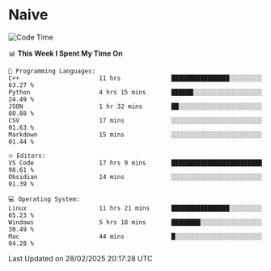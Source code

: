 # Naive
<!-- ## 日拱一卒，功不唐捐 -->
<!-- [![GitHub Streak](https://streak-stats.demolab.com/?user=XiaoXKKK)](https://git.io/streak-stats) -->
<!--START_SECTION:waka-->
![Code Time](http://img.shields.io/badge/Code%20Time-302%20hrs%2051%20mins-blue)

📊 **This Week I Spent My Time On** 

```text
💬 Programming Languages: 
C++                      11 hrs              ████████████████░░░░░░░░░   63.27 % 
Python                   4 hrs 15 mins       ██████░░░░░░░░░░░░░░░░░░░   24.49 % 
JSON                     1 hr 32 mins        ██░░░░░░░░░░░░░░░░░░░░░░░   08.88 % 
CSV                      17 mins             ░░░░░░░░░░░░░░░░░░░░░░░░░   01.63 % 
Markdown                 15 mins             ░░░░░░░░░░░░░░░░░░░░░░░░░   01.44 % 

🔥 Editors: 
VS Code                  17 hrs 9 mins       █████████████████████████   98.61 % 
Obsidian                 14 mins             ░░░░░░░░░░░░░░░░░░░░░░░░░   01.39 % 

💻 Operating System: 
Linux                    11 hrs 21 mins      ████████████████░░░░░░░░░   65.23 % 
Windows                  5 hrs 18 mins       ████████░░░░░░░░░░░░░░░░░   30.49 % 
Mac                      44 mins             █░░░░░░░░░░░░░░░░░░░░░░░░   04.28 % 
```


 Last Updated on 28/02/2025 20:17:28 UTC
<!--END_SECTION:waka-->

